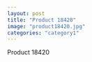 ```yaml
---
layout: post
title: "Product 18420"
image: "product18420.jpg"
categories: "category1"
---
```

Product 18420

